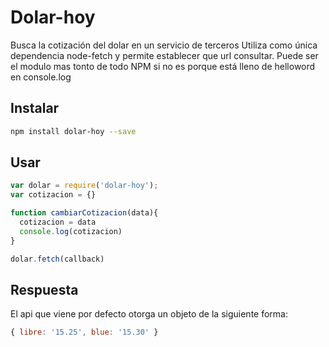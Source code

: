 # Dolar-hoy
Busca la cotización del dolar en un servicio de terceros
Utiliza como única dependencia node-fetch y permite establecer que url consultar.
Puede ser el modulo mas tonto de todo NPM si no es porque está lleno de helloword en console.log

## Instalar
```bash
npm install dolar-hoy --save
```

## Usar
```javascript
var dolar = require('dolar-hoy');
var cotizacion = {}

function cambiarCotizacion(data){
  cotizacion = data
  console.log(cotizacion)
}

dolar.fetch(callback)
```

## Respuesta
El api que viene por defecto otorga un objeto de la siguiente forma:
```javascript
{ libre: '15.25', blue: '15.30' }
```
